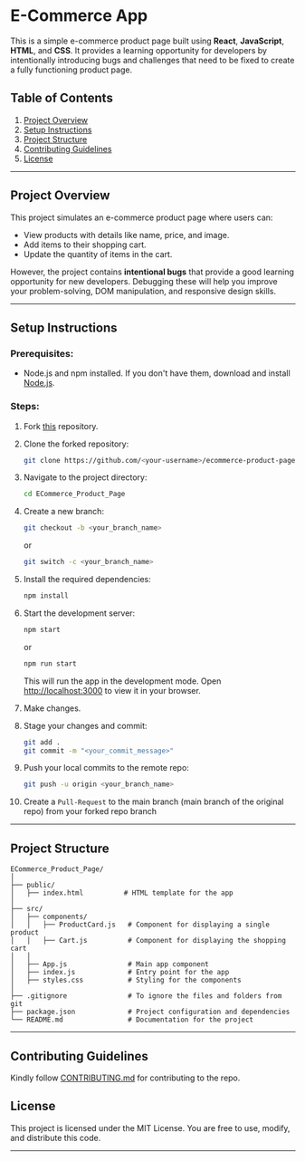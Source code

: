 # E-Commerce App


This is a simple e-commerce product page built using **React**, **JavaScript**, **HTML**, and **CSS**. It provides a learning opportunity for developers by intentionally introducing bugs and challenges that need to be fixed to create a fully functioning product page.

## Table of Contents
1. [Project Overview](#project-overview)
2. [Setup Instructions](#setup-instructions)
3. [Project Structure](#project-structure)
4. [Contributing Guidelines](#contributing-guidelines)
5. [License](#license)

---

## Project Overview

This project simulates an e-commerce product page where users can:
- View products with details like name, price, and image.
- Add items to their shopping cart.
- Update the quantity of items in the cart.
  
However, the project contains **intentional bugs** that provide a good learning opportunity for new developers. Debugging these will help you improve your problem-solving, DOM manipulation, and responsive design skills.

---

## Setup Instructions

### Prerequisites:
- Node.js and npm installed. If you don't have them, download and install [Node.js](https://nodejs.org/).

### Steps:
1. Fork [this](https://github.com/cn10xdev/ECommerce_Product_Page) repository.

2. Clone the forked repository:
    ```bash
    git clone https://github.com/<your-username>/ecommerce-product-page.git
    ```

3. Navigate to the project directory:
    ```bash
    cd ECommerce_Product_Page
    ```

4. Create a new branch:
    ```bash
    git checkout -b <your_branch_name>
    ```
    or
    ```bash
    git switch -c <your_branch_name>
    ```

5. Install the required dependencies:
    ```bash
    npm install
    ```

6. Start the development server:
    ```bash
    npm start
    ```
    or
    ```bash
    npm run start
    ```
    This will run the app in the development mode. Open [http://localhost:3000](http://localhost:3000) to view it in your browser.

7. Make changes.

9. Stage your changes and commit:
    ```bash
    git add .
    git commit -m "<your_commit_message>"
    ```

10. Push your local commits to the remote repo:
    ```bash
    git push -u origin <your_branch_name>
    ```

11. Create a `Pull-Request` to the main branch (main branch of the original repo) from your forked repo branch

---

## Project Structure

```plaintext
ECommerce_Product_Page/
│
├── public/
│   ├── index.html          # HTML template for the app
│
├── src/
│   ├── components/
│   │   ├── ProductCard.js   # Component for displaying a single product
│   │   ├── Cart.js          # Component for displaying the shopping cart
│   │
│   ├── App.js               # Main app component
│   ├── index.js             # Entry point for the app
│   ├── styles.css           # Styling for the components
│
├── .gitignore               # To ignore the files and folders from git
├── package.json             # Project configuration and dependencies
└── README.md                # Documentation for the project

```
---

## Contributing Guidelines

Kindly follow [CONTRIBUTING.md](https://github.com/cn10xdev/ECommerce_Product_Page/blob/main/CONTRIBUTING.md) for contributing to the repo.

## License

This project is licensed under the MIT License. You are free to use, modify, and distribute this code.

---